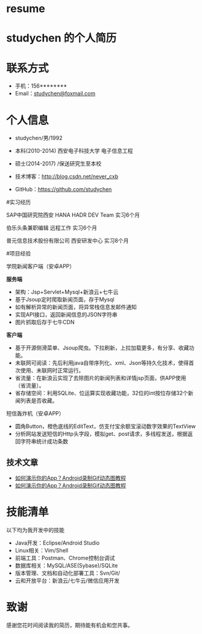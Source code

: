 # resume
# studychen 的个人简历


# 联系方式

- 手机：156******** 
- Email：studychen@foxmail.com 


# 个人信息

 - studychen/男/1992
 
 - 本科(2010-2014)  西安电子科技大学 电子信息工程 
 
 - 硕士(2014-2017) /保送研究生至本校
 
 - 技术博客：http://blog.csdn.net/never_cxb 
 
 - GitHub：https://github.com/studychen 


#实习经历



SAP中国研究院西安         HANA HADR DEV Team            实习6个月

伯乐头条兼职编辑 远程工作 实习6个月

普元信息技术股份有限公司     西安研发中心                 实习8个月


#项目经验

学院新闻客户端（安卓APP）

**服务端**
- 架构：Jsp+Servlet+Mysql+新浪云+七牛云
- 基于Jsoup定时爬取新闻页面，存于Mysql
- 如有解析异常的新闻页面，将异常栈信息发邮件通知
- 实现API接口，返回新闻信息的JSON字符串
- 图片抓取后存于七牛CDN

**客户端**
- 基于开源侧滑菜单、Jsoup爬虫。下拉刷新，上拉加载更多，有分享、收藏功能。
- 未联网可阅读：先后利用java自带序列化、xml、Json等持久化技术，使得首次使用、未联网时正常运行。
- 省流量：在新浪云实现了去除图片的新闻列表和详情jsp页面，供APP使用（省流量）。
- 省存储空间：利用SQLite、位运算实现收藏功能，32位的int按位存储32个新闻列表是否收藏。

短信轰炸机（安卓APP）     
                      
-	圆角Button，橙色底线的EditText，仿支付宝余额宝滚动数字效果的TextView 
- 分析网站发送短信的Http头字段，模拟get、post请求，多线程发送，根据返回字符串统计成功条数 

## 技术文章

- [如何演示你的App？Android录制Gif动态图教程](http://blog.csdn.net/never_cxb/article/details/50515216)
- [如何演示你的App？Android录制Gif动态图教程](http://blog.csdn.net/never_cxb/article/details/50491558) 

# 技能清单

以下均为我开发中的技能

- Java开发：Eclipse/Android Studio
- Linux相关：Vim/Shell
- 前端工具：Postman、Chrome控制台调试
- 数据库相关：MySQL/ASE(Sybase)/SQLite
- 版本管理、文档和自动化部署工具：Svn/Git/
- 云和开放平台：新浪云/七牛云/微信应用开发

# 致谢
感谢您花时间阅读我的简历，期待能有机会和您共事。
